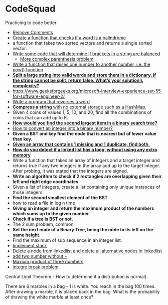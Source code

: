 # CodeSquad
Practicing to code better

- [Remove Comments](/Microsoft/remove%20comments.ipynb)
- [Create a function that checks if a word is a palindrome](/Microsoft/Simple%20Palindrome.ipynb)
- a function that takes two sorted vectors and returns a single sorted vector.
- [Write some code that will determine if brackets in a string are balanced](/Microsoft/validpar.ipynb)
  - [More complex parenthesis problem](/Microsoft/Validparstr.ipynb)
- [Write a function that raises one number to another number, i.e. the pow() function](/Microsoft/pow(x_n).ipynb)
- [**Split a large string into valid words and store them in a dictionary. If the string cannot be split, return false. What’s your solution’s complexity?**](/Microsoft/WordBreak.ipynb)
- https://www.geeksforgeeks.org/microsoft-interview-experience-set-55-for-software-engineer-2/
- [Write a program that reverses a word](/Microsoft/ReverseSTR.ipynb)
- [**Compress a string** with no external storage such as a HashMap.](/Microsoft/Compressstr.ipynb)
- Given 4 coins of values 1, 5, 10, and 20, find all the combinations of coins that can add up to K.  
- [**How would you find the second largest item in a binary search tree?** ](/Microsoft/secLargeMinBST.ipynb) 
- [How to convert an integer into a binary number?](/Microsoft/inttobin.ipynb)  
- **Given a BST and key find the node that is nearest but of lower value than key.** 
- [**Given an array that contains 1 missing and 1 duplicate, find both.**](/Microsoft/inttobin.ipynb)  
- [**How do you detect if a linked list has a loop, without using any extra memory**](/Microsoft/cyclelinkedlist.ipynb) 
- Write a function that takes an array of integers and a target integer and returns true if any two integers in the array add up to the target integer. After probing, it was stated that the integers are signed. 
- **Write an algorithm to check if 2 rectangles are overlapping given their left and right edge coordinates**
- Given a list of integers, create a list containing only unique instances of those integers.  
- **Find the second smallest element of the BST**  
- how to read a file in log n time  
- **Giving an integer and return the maximum product of the numbers which sums up to the given number.**
- **Check if a tree is BST or not.**  
- The 2 sum problem, common  
- **Set the next node of a Binary Tree, being the node to its left on the same height.**  
- Find the maximum of sub sequence in an integer list.
- [Implement stack](/Microsoft/Stack.ipynb) 
- [Delete a node from linkedlist and delete all alternative nodes in linkedlist](/Microsoft/DelNode.ipynb) 
- [add two number without +](/Microsoft/SumofTwoIntegers.ipynb) 
- [Maxium product of three numbers](/Microsoft/MaximumProductofThreeNumbers.ipynb) 
- [integre break problem](/Microsoft/intbreak.ipynb) 

Central Limit Theorem - How to determine if a distribution is normal).

There are 6 marbles in a bag - 1 is white. You reach in the  bag 100 times. After drawing a marble, it is placed back in the bag. What is the probability of drawing the white marble at least once?


